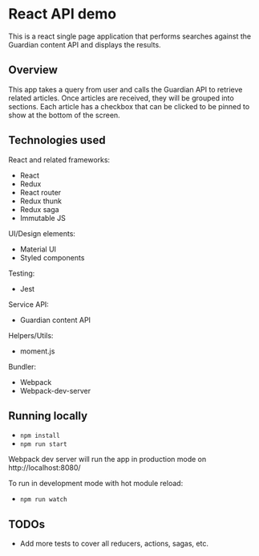 # React API demo

This is a react single page application that performs searches against the Guardian content API and displays the results.

## Overview

This app takes a query from user and calls the Guardian API to retrieve related articles. Once articles are received, they will be grouped into sections. Each article has a checkbox that can be clicked to be pinned to show at the bottom of the screen.

## Technologies used

React and related frameworks:

- React
- Redux
- React router
- Redux thunk
- Redux saga
- Immutable JS

UI/Design elements:

- Material UI
- Styled components

Testing:

- Jest

Service API:

- Guardian content API

Helpers/Utils:

- moment.js

Bundler:

- Webpack
- Webpack-dev-server

## Running locally

- `npm install`
- `npm run start`

Webpack dev server will run the app in production mode on http://localhost:8080/

To run in development mode with hot module reload:

- `npm run watch`

## TODOs

- Add more tests to cover all reducers, actions, sagas, etc.
